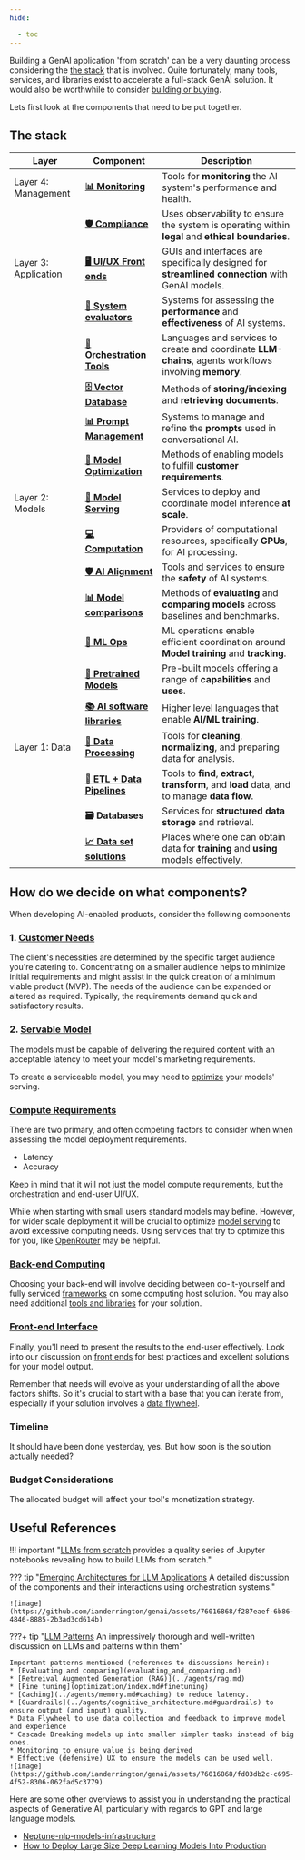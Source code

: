 ```yaml
---
hide:

  - toc
---
```


Building a GenAI application 'from scratch' can be a very daunting process considering the [the stack](#the-stack) that is involved. Quite fortunately, many tools, services, and libraries exist to accelerate a full-stack GenAI solution. It would also be worthwhile to consider [building or buying](../../Using/building_or_buying.md). 

Lets first look at the components that need to be put together. 

## The stack 
| Layer             | Component            | Description                                                                 | 
|-------------------|----------------------|-----------------------------------------------------------------------------|
| Layer 4: Management | [**📊 Monitoring**](./monitoring.md)        | Tools for **monitoring** the AI system's performance and health.            |
|                   | [**🛡 Compliance**](./compliance.md)            | Uses observability to ensure the system is operating within **legal** and **ethical boundaries**. |                  
| Layer 3: Application | [**🖥 UI/UX Front ends**](./front_end.md)       |  GUIs and interfaces are specifically designed for **streamlined connection** with GenAI models.         |
|                   | [**📝 System evaluators**](../agents/evaluating_and_comparing.md)            |Systems for assessing the **performance** and **effectiveness** of AI systems.      |   
|                   |  [**🧩 Orchestration Tools**](./orchestrating.md)          |  Languages and services to create and coordinate **LLM-chains**, agents workflows involving **memory**.          |
|                   | [**🗄  Vector Database**](./vector_databases.md)              | Methods of **storing/indexing** and **retrieving documents**.         |
|                   | [**📊  Prompt Management**](../prompting/index.md#libraries-and-collections)  |Systems to manage and refine the **prompts** used in conversational AI.          |   
|                   | [**🔧  Model Optimization**](../architectures/optimization/index.md) | Methods of enabling models to fulfill **customer requirements**. |              
| Layer 2: Models   | [**🚀  Model Serving**](./model_serving.md) | Services to deploy and coordinate model inference **at scale**.   | 
|                   | [**💻 Computation**](./computation.md)          | Providers of computational resources, specifically **GPUs**, for AI processing.  |              
|                   | [**🛡 AI Alignment**](./alignment.md)          | Tools and services to ensure the **safety** of AI systems.            |
|                   | [**📊 Model comparisons**](../architectures/evaluating_and_comparing.md)|  Methods of **evaluating** and **comparing models** across baselines and benchmarks.| 
|                   |[**🔄 ML Ops**](#ml-ops)    | ML operations enable efficient coordination around **Model training** and **tracking**. | 
|                   | [**🧠 Pretrained Models**](../architectures/pre_trained_models.md)   | Pre-built models offering a range of **capabilities** and **uses**.                  |        
|                   | [**📚 AI software libraries**](#ai-software-libraries)   | Higher level languages that enable **AI/ML training**.                 | 
| Layer 1: Data     | [**🧼 Data Processing**](./data.md)  | Tools for **cleaning**, **normalizing**, and preparing data for analysis.            |   |
|                   | [**🔄 ETL + Data Pipelines**](./data.md#etl-pipelines) | Tools to **find**, **extract**, **transform**, and **load** data, and to manage **data flow**.    |
|                   | **🗃 Databases**        | Services for **structured data storage** and retrieval. |            |
|                   | [**📈 Data set solutions**](./../data/sources.md)  | Places where one can obtain data for **training** and **using** models effectively. |



## How do we decide on what components?

When developing AI-enabled products, consider the following components

### 1. [Customer Needs](#caller-needs)

The client's necessities are determined by the specific target audience you're catering to. Concentrating on a smaller audience helps to minimize initial requirements and might assist in the quick creation of a minimum viable product (MVP). The needs of the audience can be expanded or altered as required. Typically, the requirements demand quick and satisfactory results.

### 2. [Servable Model](#servable-model)

The models must be capable of delivering the required content with an acceptable latency to meet your model's marketing requirements.

To create a serviceable model, you may need to [optimize](../../Understanding/architectures/optimization/index.md) your models' serving.

### [Compute Requirements](#compute-needs)

There are two primary, and often competing factors to consider when when assessing the model deployment requirements.

- Latency
- Accuracy

Keep in mind that it will not just the model compute requirements, but the orchestration and end-user UI/UX.

While when starting with small users standard models may befine. However, for wider scale deployment it will be crucial to optimize [model serving](../../Understanding/architectures/optimization/index.md) to avoid excessive computing needs. Using services that try to optimize this for you, like [OpenRouter](https://openrouter.ai/) may be helpful.

### [Back-end Computing](#compute-back-end)

Choosing your back-end will involve deciding between do-it-yourself and fully serviced [frameworks](./frameworks.md) on some computing host solution. You may also need additional [tools and libraries](libraries_and_tools.md) for your solution.

### [Front-end Interface](./front_end.md)

Finally, you'll need to present the results to the end-user effectively. Look into our discussion on [front ends](./front_end.md) for best practices and excellent solutions for your model output.

Remember that needs will evolve as your understanding of all the above factors shifts. So it's crucial to start with a base that you can iterate from, especially if your solution involves a [data flywheel](https://brightdata.com/blog/brightdata-in-practice/using-data-flywheel-to-scale-your-business).

### Timeline 

It should have been done yesterday, yes. But how soon is the solution actually needed? 

### Budget Considerations

The allocated budget will affect your tool's monetization strategy. 

## Useful References
!!! important "[LLMs from scratch](https://github.com/rasbt/LLMs-from-scratch/tree/main) provides a quality series of Jupyter notebooks revealing how to build LLMs from scratch."


??? tip "[Emerging Architectures for LLM Applications](https://a16z.com/emerging-architectures-for-llm-applications/) A detailed discussion of the components and their interactions using orchestration systems."

    ![image](https://github.com/ianderrington/genai/assets/76016868/f287eaef-6b86-4846-8885-2b3ad3cd614b) 


???+ tip "[LLM Patterns](https://eugeneyan.com/writing/llm-patterns/) An impressively thorough and well-written discussion on LLMs and patterns within them"

    Important patterns mentioned (references to discussions herein):    
    * [Evaluating and comparing](evaluating_and_comparing.md)
    * [Retreival Augmented Generation (RAG)](../agents/rag.md)
    * [Fine tuning](optimization/index.md#finetuning)
    * [Caching](../agents/memory.md#caching) to reduce latency.
    * [Guardrails](../agents/cognitive_architecture.md#guardrails) to ensure output (and input) quality.
    * Data Flywheel to use data collection and feedback to improve model and experience
    * Cascade Breaking models up into smaller simpler tasks instead of big ones.
    * Monitoring to ensure value is being derived
    * Effective (defensive) UX to ensure the models can be used well.
    ![image](https://github.com/ianderrington/genai/assets/76016868/fd03db2c-c695-4f52-8306-062fad5c3779)
    
Here are some other overviews to assist you in understanding the practical aspects of Generative AI, particularly with regards to GPT and large language models.

- [Neptune-nlp-models-infrastructure](https://neptune.ai/blog/nlp-models-infrastructure-cost-optimization#:~:text=Use%20a%20lightweight%20deployment%20framework,serve%20predictions%20over%20a%20network.)
- [How to Deploy Large Size Deep Learning Models Into Production](https://towardsdatascience.com/how-to-deploy-large-size-deep-learning-models-into-production-66b851d17f33)


